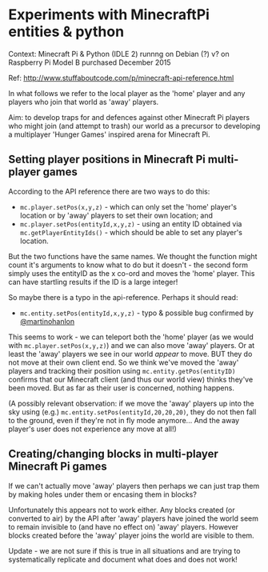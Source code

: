 # Experiments with MinecraftPi entities & python

Context: Minecraft Pi & Python (IDLE 2) runnng on Debian (?) v? on Raspberry Pi Model B purchased December 2015

Ref: http://www.stuffaboutcode.com/p/minecraft-api-reference.html

In what follows we refer to the local player as the 'home' player and any players who join that world as 'away' players.

Aim: to develop traps for and defences against other Minecraft Pi players who might join (and attempt to trash) our world as a precursor to developing a multiplayer 'Hunger Games' inspired arena for Minecraft Pi.

## Setting player positions in Minecraft Pi multi-player games
According to the API reference there are two ways to do this:
 * `mc.player.setPos(x,y,z)` - which can only set the 'home' player's location or by 'away' players to set their own location;
and
 * `mc.player.setPos(entityId,x,y,z)` - using an entity ID obtained via `mc.getPlayerEntityIds()` - which should be able to set any player's location.

But the two functions have the same names. We thought the function might count it's arguments to know what to do but it doesn't - the second form simply uses the entityID as the x co-ord and moves the 'home' player. This can have startling results if the ID is a large integer!

So maybe there is a typo in the api-reference. Perhaps it should read:
 * `mc.entity.setPos(entityId,x,y,z)` - typo & possible bug confirmed by [@martinohanlon](https://twitter.com/martinohanlon/status/690307404655886336)

This seems to work - we can teleport both the 'home' player (as we would with `mc.player.setPos(x,y,z)`) and we can also move 'away' players. Or at least the 'away' players we see in our world _appear_ to move. BUT they do not move at their own client end. So we think we've moved the 'away' players and tracking their position using `mc.entity.getPos(entityID)` confirms that our Minecraft client (and thus our world view) thinks they've been moved. But as far as their user is concerned, nothing happens.

(A possibly relevant observation: if we move the 'away' players up into the sky using (e.g.) `mc.entity.setPos(entityId,20,20,20)`, they do not then fall to the ground, even if they're not in fly mode anymore... And the away player's user does not experience any move at all!)

## Creating/changing blocks in multi-player Minecraft Pi games
If we can't actually move 'away' players then perhaps we can just trap them by making holes under them or encasing them in blocks?

Unfortunately this appears not to work either. Any blocks created (or converted to air) by the API after 'away' players have joined the world seem to remain invisible to (and have no effect on) 'away' players. However blocks created before the 'away' player joins the world are visible to them.

Update - we are not sure if this is true in all situations and are trying to systematically replicate and document what does and does not work!